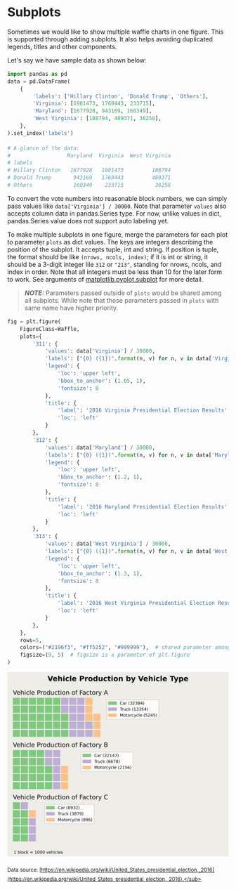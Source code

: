# Subplots

Sometimes we would like to show multiple waffle charts in one figure. 
This is supported through adding subplots. It also helps avoiding duplicated legends, titles and other components.

Let's say we have sample data as shown below:

```python
import pandas as pd
data = pd.DataFrame(
    {
        'labels': ['Hillary Clinton', 'Donald Trump', 'Others'],
        'Virginia': [1981473, 1769443, 233715],
        'Maryland': [1677928, 943169, 160349],
        'West Virginia': [188794, 489371, 36258],
    },
).set_index('labels')

# A glance of the data:
#                  Maryland  Virginia  West Virginia
# labels
# Hillary Clinton   1677928   1981473         188794
# Donald Trump       943169   1769443         489371
# Others             160349    233715          36258
```

To convert the vote numbers into reasonable block numbers, we can simply pass values like `data['Virginia'] / 30000`. 
Note that parameter `values` also accepts column data in pandas.Series type. 
For now, unlike values in dict, pandas.Series value does not support auto labeling yet.

To make multiple subplots in one figure, merge the parameters for each plot to parameter `plots` as dict values. 
The keys are integers describing the position of the subplot. 
It accepts tuple, int and string. 
If position is tuple, the format should be like `(nrows, ncols, index)`; 
if it is int or string, it should be a 3-digit integer lile `312` or `"213"`, standing for nrows, ncols, and index in order. 
Note that all integers must be less than 10 for the later form to work. 
See arguments of [matplotlib.pyplot.subplot](https://matplotlib.org/api/_as_gen/matplotlib.pyplot.subplot.html) for more detail.

> **_NOTE:_** Parameters passed outside of `plots` would be shared among all subplots.
While note that those parameters passed in `plots` with same name have higher priority.

```python
fig = plt.figure(
    FigureClass=Waffle,
    plots={
        '311': {
            'values': data['Virginia'] / 30000,
            'labels': ["{0} ({1})".format(n, v) for n, v in data['Virginia'].items()],
            'legend': {
                'loc': 'upper left',
                'bbox_to_anchor': (1.05, 1),
                'fontsize': 8
            },
            'title': {
                'label': '2016 Virginia Presidential Election Results',
                'loc': 'left'
            }
        },
        '312': {
            'values': data['Maryland'] / 30000,
            'labels': ["{0} ({1})".format(n, v) for n, v in data['Maryland'].items()],
            'legend': {
                'loc': 'upper left',
                'bbox_to_anchor': (1.2, 1),
                'fontsize': 8
            },
            'title': {
                'label': '2016 Maryland Presidential Election Results',
                'loc': 'left'
            }
        },
        '313': {
            'values': data['West Virginia'] / 30000,
            'labels': ["{0} ({1})".format(n, v) for n, v in data['West Virginia'].items()],
            'legend': {
                'loc': 'upper left',
                'bbox_to_anchor': (1.3, 1),
                'fontsize': 8
            },
            'title': {
                'label': '2016 West Virginia Presidential Election Results',
                'loc': 'left'
            }
        },
    },
    rows=5,
    colors=("#2196f3", "#ff5252", "#999999"),  # shared parameter among subplots
    figsize=(9, 5)  # figsize is a parameter of plt.figure
)
```

<img class="img_middle" alt="With dict values" src="https://raw.githubusercontent.com/gyli/PyWaffle/master/examples/readme/multiple_plots.svg?sanitize=true">

<sub>Data source: [https://en.wikipedia.org/wiki/United_States_presidential_election,_2016](https://en.wikipedia.org/wiki/United_States_presidential_election,_2016).</sub>

